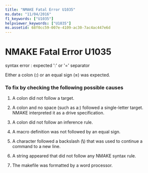 ```yaml
---
title: "NMAKE Fatal Error U1035"
ms.date: "11/04/2016"
f1_keywords: ["U1035"]
helpviewer_keywords: ["U1035"]
ms.assetid: 68f0cc59-007e-4109-ac30-7ac4ac447e6d
---
```

# NMAKE Fatal Error U1035

syntax error : expected ':' or '=' separator

Either a colon (**:**) or an equal sign (**=**) was expected.

### To fix by checking the following possible causes

1. A colon did not follow a target.

1. A colon and no space (such as a:) followed a single-letter target. NMAKE interpreted it as a drive specification.

1. A colon did not follow an inference rule.

1. A macro definition was not followed by an equal sign.

1. A character followed a backslash (**\\**) that was used to continue a command to a new line.

1. A string appeared that did not follow any NMAKE syntax rule.

1. The makefile was formatted by a word processor.
